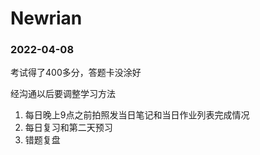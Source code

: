 Newrian
===

### 2022-04-08

考试得了400多分，答题卡没涂好

经沟通以后要调整学习方法

1. 每日晚上9点之前拍照发当日笔记和当日作业列表完成情况
2. 每日复习和第二天预习
3. 错题复盘
